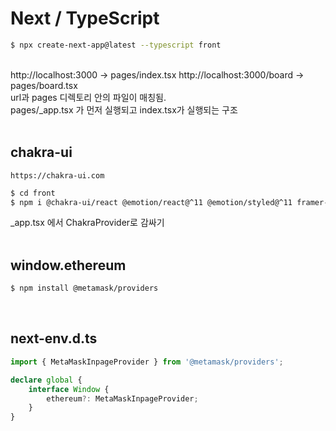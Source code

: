 # Next / TypeScript

```sh
$ npx create-next-app@latest --typescript front
```

<br>
http://localhost:3000 -> pages/index.tsx
http://localhost:3000/board -> pages/board.tsx
<br>
url과 pages 디렉토리 안의 파일이 매칭됨.
<br>
pages/_app.tsx 가 먼저 실행되고 index.tsx가 실행되는 구조
<br>
<br>

## chakra-ui

```
https://chakra-ui.com
```

```sh
$ cd front
$ npm i @chakra-ui/react @emotion/react@^11 @emotion/styled@^11 framer-motion@^6
```

\_app.tsx 에서 ChakraProvider로 감싸기
<br>
<br>

## window.ethereum

```sh
$ npm install @metamask/providers
```

<br>

## next-env.d.ts

```typescript
import { MetaMaskInpageProvider } from '@metamask/providers';

declare global {
    interface Window {
        ethereum?: MetaMaskInpageProvider;
    }
}
```
